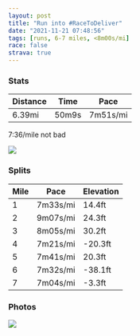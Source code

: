 ```yaml
---
layout: post
title: "Run into #RaceToDeliver"
date: "2021-11-21 07:48:56"
tags: [runs, 6-7 miles, <8m00s/mi]
race: false
strava: true
---
```


### Stats

| Distance | Time | Pace |
|----------|------|------|
|6.39mi|50m9s|7m51s/mi|

7:36/mile not bad

<img src='https://maps.googleapis.com/maps/api/staticmap?maptype=roadmap&path=enc:abwwFvjsbM?u@MAEIFo@?OEKLWX}@`BiBC@@ECCG?OHDEjAcXgAb@YHk@@qAe@i@i@Us@a@YoAc@e@Dc@[K_@[a@wA?iBVKGUDGYHCOD_@@o@OCCB}@Eg@g@[H_@Bc@HIdBe@JK@KECkBu@{@?_AMc@Sq@QSs@g@]wANeAYOQWGs@NO?o@W]_@YMQYLSQMHYDqALy@KC}@TWCWDEGAWBKEOOSQAm@Lc@?IS_@KMSYQ_@Be@MUDy@E[IYK]c@YKOOIYUUk@BYMeBTs@_@]IQIOWQIJo@A_@ESWc@Mo@QUa@MYa@CMD_@Ae@Bu@s@uAc@oBAa@Sk@d@aAHc@DcAIoA?g@Rs@N]f@aBf@_AJm@B[CQ@_@WyAMQu@m@{@WoC}AeB{@s@q@OWa@W]k@KSES@}@Cc@BeALe@f@s@`@uABk@GaA]i@Qc@CQGMWYgDkBm@m@o@_Aa@eAU}@u@aAa@_@mAm@eA[i@G{@VgA~@i@DeAWu@a@}AwAo@{@]}@]kA_@k@[EmAJYCwBq@wAQq@WQOqCmAm@q@i@a@cAwA}AqASYuB}@a@]gBeAy@y@e@m@K[I_BKw@Cc@?w@JuA?u@HcAUcAY[}@e@}@aAa@KQS_Ao@cAm@c@a@}Ay@{A{@gBuAm@Wk@a@QMSg@S[UOa@Ga@e@aBo@m@OaBEq@DoAIk@Sg@Ae@Fk@RkAdAc@Jc@G_AWoAm@oBmAeAgAYUSYa@]Ws@u@{@cA_Ac@EgCFuD_@_@BYb@Kr@Dz@Hh@jAvB\fANRRb@Rn@Ht@GhAOp@}@hBYFs@vAd@|@d@nADJBx@T|@v@vAPb@p@v@jBfAhBl@d@Zl@NlAfAf@l@N\P`@XdA~@hAl@Xd@FfCEhA\j@|@Xv@`@vCz@vBX`@vAxA`@Ld@VNPhAl@hAVpAIlB_@j@Wj@Iv@Af@HnC`Bx@v@|@dB`@jAZh@\ZbAb@d@BfDMz@`@h@Z~@rAn@pApAnBvA~ArAfAl@v@xAdDx@~Av@~@|@\tAT|DKf@G|ABr@LVNd@d@Rh@F]z@iB^c@j@g@Pc@\sA&key=AIzaSyC1MId7bFpkLXNAaYhBSTb8jLyiSqzbDtM&size=800x800&markers=color:yellow|label:S|40.75569,-73.99612&markers=color:green|label:F|40.773829999999954,-73.97280000000008'>

### Splits

| Mile | Pace | Elevation |
|------|------|-----------|
|1|7m33s/mi|14.4ft|
|2|9m07s/mi|24.3ft|
|3|8m05s/mi|30.2ft|
|4|7m21s/mi|-20.3ft|
|5|7m41s/mi|20.3ft|
|6|7m32s/mi|-38.1ft|
|7|7m04s/mi|-3.3ft|

### Photos
<img src='https://dgtzuqphqg23d.cloudfront.net/CFJYEIxNj6b3QtqDWUEGs8WwB_ZVGSfNfO0gdTvyvdE-768x744.jpg'>
